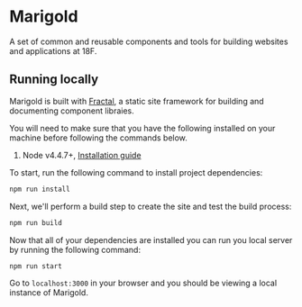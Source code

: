 # Marigold

A set of common and reusable components and tools for building websites and applications at 18F.

## Running locally

Marigold is built with [Fractal](http://fractal.build/), a static site framework for building and documenting component libraies.

You will need to make sure that you have the following installed on your machine before following the commands below.

1. Node v4.4.7+, [Installation guide](https://nodejs.org/en/download/)

To start, run the following command to install project dependencies:

```sh
npm run install
```

Next, we'll perform a build step to create the site and test the build process:

```sh
npm run build
```

Now that all of your dependencies are installed you can run you local server by running the following command:

```sh
npm run start
```

Go to `localhost:3000` in your browser and you should be viewing a local instance of Marigold.
